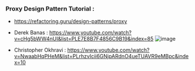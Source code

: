 ### Proxy Design Pattern Tutorial :
* https://refactoring.guru/design-patterns/proxy
* Derek Banas : https://www.youtube.com/watch?v=cHg5bWW4nUI&list=PLE7E8B7F4856C9B19&index=85
![image](https://user-images.githubusercontent.com/30351771/134652889-fb31cc31-885c-467e-821a-3bcd30c9e7f3.png)

* Christopher Okhravi : https://www.youtube.com/watch?v=NwaabHqPHeM&list=PLrhzvIcii6GNjpARdnO4ueTUAVR9eMBpc&index=10
